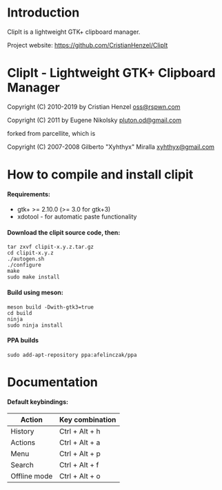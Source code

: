 Introduction
===============================================================================

ClipIt is a lightweight GTK+ clipboard manager.

Project website: https://github.com/CristianHenzel/ClipIt


ClipIt - Lightweight GTK+ Clipboard Manager
===============================================================================

Copyright (C) 2010-2019 by Cristian Henzel <oss@rspwn.com>

Copyright (C) 2011 by Eugene Nikolsky <pluton.od@gmail.com>



forked from parcellite, which is

Copyright (C) 2007-2008 Gilberto "Xyhthyx" Miralla <xyhthyx@gmail.com>


How to compile and install clipit
===============================================================================

#### Requirements:
* gtk+ >= 2.10.0 (>= 3.0 for gtk+3)
* xdotool - for automatic paste functionality

#### Download the clipit source code, then:
```
tar zxvf clipit-x.y.z.tar.gz
cd clipit-x.y.z
./autogen.sh
./configure
make
sudo make install
```
  
#### Build using meson:  
```
meson build -Dwith-gtk3=true
cd build
ninja
sudo ninja install  
```  

#### PPA builds  
```
sudo add-apt-repository ppa:afelinczak/ppa
```  
  
Documentation
===============================================================================

#### Default keybindings:

| Action       | Key combination |
| ------------ | --------------- |
| History      | Ctrl + Alt + h  |
| Actions      | Ctrl + Alt + a  |
| Menu         | Ctrl + Alt + p  |
| Search       | Ctrl + Alt + f  |
| Offline mode | Ctrl + Alt + o  |
